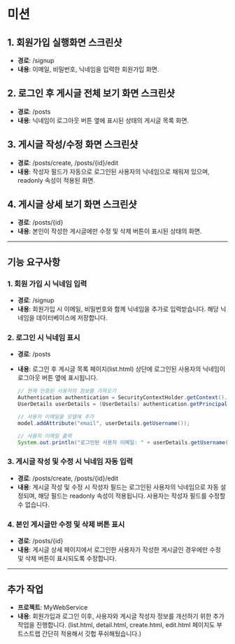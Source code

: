 # 미션

## 1. 회원가입 실행화면 스크린샷
- **경로**: /signup
- **내용**: 이메일, 비밀번호, 닉네임을 입력한 회원가입 화면.

## 2. 로그인 후 게시글 전체 보기 화면 스크린샷
- **경로**: /posts
- **내용**: 닉네임이 로그아웃 버튼 옆에 표시된 상태의 게시글 목록 화면.

## 3. 게시글 작성/수정 화면 스크린샷
- **경로**: /posts/create, /posts/{id}/edit
- **내용**: 작성자 필드가 자동으로 로그인된 사용자의 닉네임으로 채워져 있으며, readonly 속성이 적용된 화면.

## 4. 게시글 상세 보기 화면 스크린샷
- **경로**: /posts/{id}
- **내용**: 본인이 작성한 게시글에만 수정 및 삭제 버튼이 표시된 상태의 화면.

---

## 기능 요구사항

### 1. 회원 가입 시 닉네임 입력
- **경로**: /signup
- **내용**: 회원가입 시 이메일, 비밀번호와 함께 닉네임을 추가로 입력받습니다. 해당 닉네임을 데이터베이스에 저장합니다.

### 2. 로그인 시 닉네임 표시
- **경로**: /posts
- **내용**: 로그인 후 게시글 목록 페이지(list.html) 상단에 로그인된 사용자의 닉네임이 로그아웃 버튼 옆에 표시됩니다.

  ```java
  // 현재 인증된 사용자의 정보를 가져오기
  Authentication authentication = SecurityContextHolder.getContext().getAuthentication();
  UserDetails userDetails = (UserDetails) authentication.getPrincipal();
  
  // 사용자 이메일을 모델에 추가
  model.addAttribute("email", userDetails.getUsername());
  
  // 사용자 이메일 출력
  System.out.println("로그인된 사용자 이메일: " + userDetails.getUsername());
  ```

### 3. 게시글 작성 및 수정 시 닉네임 자동 입력
- **경로**: /posts/create, /posts/{id}/edit
- **내용**: 게시글 작성 및 수정 시 작성자 필드는 로그인된 사용자의 닉네임으로 자동 설정되며, 해당 필드는 readonly 속성이 적용됩니다. 사용자는 작성자 필드를 수정할 수 없습니다.

### 4. 본인 게시글만 수정 및 삭제 버튼 표시
- **경로**: /posts/{id}
- **내용**: 게시글 상세 페이지에서 로그인한 사용자가 작성한 게시글인 경우에만 수정 및 삭제 버튼이 표시되도록 수정합니다.

---

## 추가 작업
- **프로젝트**: MyWebService
- **내용**: 회원가입과 로그인 이후, 사용자와 게시글 작성자 정보를 개선하기 위한 추가 작업을 진행합니다. (list.html, detail.html, create.html, edit.html 페이지도 부트스트랩 간단히 적용해서 깃헙 푸쉬해뒀습니다.)
